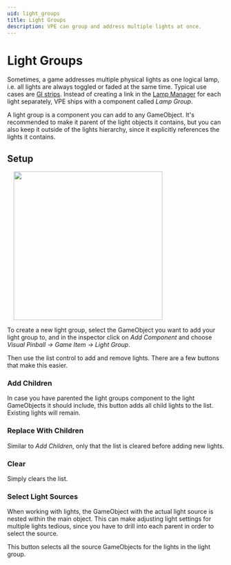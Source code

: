 ```yaml
---
uid: light_groups
title: Light Groups
description: VPE can group and address multiple lights at once.
---
```


# Light Groups

Sometimes, a game addresses multiple physical lights as one logical lamp, i.e. all lights are always toggled or faded at the same time. Typical use cases are [GI strips](https://docs.missionpinball.org/en/latest/mechs/lights/gis.html). Instead of creating a link in the [Lamp Manager](xref:lamp_manager) for each light separately, VPE ships with a component called *Lamp Group*.

A light group is a component you can add to any GameObject. It's recommended to make it parent of the light objects it contains, but you can also keep it outside of the lights hierarchy, since it explicitly references the lights it contains.

## Setup

<img src="light-group-inspector.png" width="345" class="img-responsive pull-right" style="margin-left: 15px">

To create a new light group, select the GameObject you want to add your light group to, and in the inspector click on *Add Component* and choose *Visual Pinball -> Game Item -> Light Group*.

Then use the list control to add and remove lights. There are a few buttons that make this easier.

### Add Children

In case you have parented the light groups component to the light GameObjects it should include, this button adds all child lights to the list. Existing lights will remain.

### Replace With Children

Similar to *Add Children*, only that the list is cleared before adding new lights.

### Clear

Simply clears the list.

### Select Light Sources

When working with lights, the GameObject with the actual light source is nested within the main object. This can make adjusting light settings for multiple lights tedious, since you have to drill into each parent in order to select the source.

This button selects all the source GameObjects for the lights in the light group.